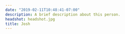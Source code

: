 ```yaml
---
date: "2019-02-11T10:48:41-07:00"
description: A brief description about this person.
headshot: headshot.jpg
title: Josh
---
```

